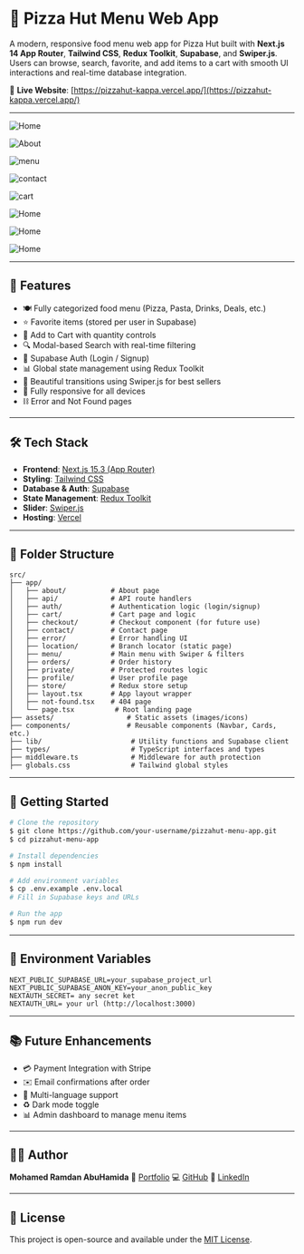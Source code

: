 # 🍕 Pizza Hut Menu Web App

A modern, responsive food menu web app for Pizza Hut built with **Next.js 14 App Router**, **Tailwind CSS**, **Redux Toolkit**, **Supabase**, and **Swiper.js**. Users can browse, search, favorite, and add items to a cart with smooth UI interactions and real-time database integration.

🔗 **Live Website**: [https://pizzahut-kappa.vercel.app/](https://pizzahut-kappa.vercel.app/)

---

![Home](https://raw.githubusercontent.com/Abuhamida/pizzahut/main/puplic/home.jpg)

![About](https://raw.githubusercontent.com/Abuhamida/pizzahut/main/puplic/about.jpg)

![menu](https://raw.githubusercontent.com/Abuhamida/pizzahut/main/puplic/menu.jpg)

![contact](https://raw.githubusercontent.com/Abuhamida/pizzahut/main/puplic/contact.jpg)

![cart](https://raw.githubusercontent.com/Abuhamida/pizzahut/main/puplic/cart.jpg)

![Home](https://raw.githubusercontent.com/Abuhamida/pizzahut/main/puplic/checkout.jpg)

![Home](https://raw.githubusercontent.com/Abuhamida/pizzahut/main/puplic/profile.jpg)

![Home](https://raw.githubusercontent.com/Abuhamida/pizzahut/main/puplic/mobile%20view.png)

---

## 🚀 Features

* 🍽️ Fully categorized food menu (Pizza, Pasta, Drinks, Deals, etc.)
* ⭐ Favorite items (stored per user in Supabase)
* 🛒 Add to Cart with quantity controls
* 🔍 Modal-based Search with real-time filtering
* 👤 Supabase Auth (Login / Signup)
* 📊 Global state management using Redux Toolkit
* 🌟 Beautiful transitions using Swiper.js for best sellers
* 📲 Fully responsive for all devices
* ⛓ Error and Not Found pages

---

## 🛠️ Tech Stack

* **Frontend**: [Next.js 15.3 (App Router)](https://nextjs.org/)
* **Styling**: [Tailwind CSS](https://tailwindcss.com/)
* **Database & Auth**: [Supabase](https://supabase.com/)
* **State Management**: [Redux Toolkit](https://redux-toolkit.js.org/)
* **Slider**: [Swiper.js](https://swiperjs.com/)
* **Hosting**: [Vercel](https://vercel.com/)

---

## 🏢 Folder Structure

```
src/
├── app/
│   ├── about/           # About page
│   ├── api/             # API route handlers
│   ├── auth/            # Authentication logic (login/signup)
│   ├── cart/            # Cart page and logic
│   ├── checkout/        # Checkout component (for future use)
│   ├── contact/         # Contact page
│   ├── error/           # Error handling UI
│   ├── location/        # Branch locator (static page)
│   ├── menu/            # Main menu with Swiper & filters
│   ├── orders/          # Order history
│   ├── private/         # Protected routes logic
│   ├── profile/         # User profile page
│   ├── store/           # Redux store setup
│   ├── layout.tsx       # App layout wrapper
│   ├── not-found.tsx    # 404 page
│   └── page.tsx          # Root landing page
├── assets/                  # Static assets (images/icons)
├── components/              # Reusable components (Navbar, Cards, etc.)
├── lib/                      # Utility functions and Supabase client
├── types/                    # TypeScript interfaces and types
├── middleware.ts             # Middleware for auth protection
├── globals.css               # Tailwind global styles
```

---

## 📅 Getting Started

```bash
# Clone the repository
$ git clone https://github.com/your-username/pizzahut-menu-app.git
$ cd pizzahut-menu-app

# Install dependencies
$ npm install

# Add environment variables
$ cp .env.example .env.local
# Fill in Supabase keys and URLs

# Run the app
$ npm run dev
```

---

## 🔐 Environment Variables

```env
NEXT_PUBLIC_SUPABASE_URL=your_supabase_project_url
NEXT_PUBLIC_SUPABASE_ANON_KEY=your_anon_public_key
NEXTAUTH_SECRET= any secret ket 
NEXTAUTH_URL= your url (http://localhost:3000)
```

---

## 📚 Future Enhancements

* 💳 Payment Integration with Stripe
* ✉️ Email confirmations after order
* 📖 Multi-language support
* ♻️ Dark mode toggle
* 📊 Admin dashboard to manage menu items

---

## 👨‍💼 Author

**Mohamed Ramdan AbuHamida**
📄 [Portfolio](https://mohamed-abuhamida.vercel.app/)
💻 [GitHub](https://github.com/Abuhamida)
💼 [LinkedIn](https://www.linkedin.com/in/mohammed-abuhamida)

---

## 📜 License

This project is open-source and available under the [MIT License](LICENSE).
